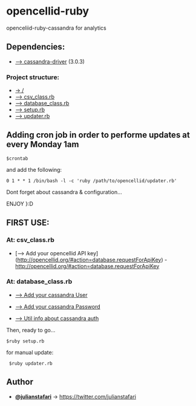 # opencellid-ruby
openceliid-ruby-cassandra for analytics

## Dependencies:

* [--> cassandra-driver](https://rubygems.org/gems/cassandra-driver/) (3.0.3)

### Project structure:
* [-> /]()
* [--> csv_class.rb](https://github.com/julianstafari/opencellid-ruby/blob/master/csv_class.rb)
* [--> database_class.rb](https://github.com/julianstafari/opencellid-ruby/blob/master/database_class.rb)
* [--> setup.rb](https://github.com/julianstafari/opencellid-ruby/blob/master/setup.rb)
* [--> updater.rb](https://github.com/julianstafari/opencellid-ruby/blob/master/updater.rb)



## Adding cron job in order to performe updates at every Monday 1am

```
$crontab
```
and add the following:

```
0 1 * * 1 /bin/bash -l -c 'ruby /path/to/opencellid/updater.rb'
```

Dont forget about cassandra & configuration...

ENJOY }:D


## FIRST USE:

### At: csv_class.rb

* [--> Add your opencellid API key] (http://opencellid.org/#action=database.requestForApiKey) - http://opencellid.org/#action=database.requestForApiKey



### At: database_class.rb

* [--> Add your cassandra User](https://docs.datastax.com/en/cql/3.3/cql/cql_reference/create_user_r.html)

* [--> Add your cassandra Password](https://docs.datastax.com/en/cql/3.3/cql/cql_reference/create_user_r.html)

* [--> Util info about cassandra auth](https://docs.datastax.com/en/cassandra/1.2/cassandra/security/security_config_native_authenticate_t.html)



Then, ready to go...
```
$ruby setup.rb
```
for manual update:
```
 $ruby updater.rb
```

## Author

* **[@julianstafari](https://github.com/julianstafari)** -> https://twitter.com/julianstafari
